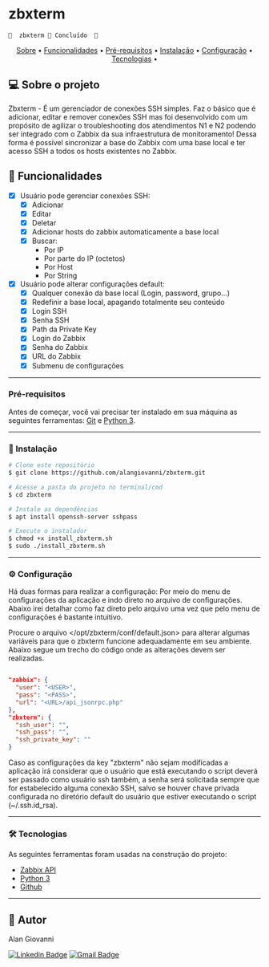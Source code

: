 # zbxterm
	🚧  zbxterm 🚀 Concluído  🚧
<p align="center">
 <a href="#-sobre-o-projeto">Sobre</a> •
 <a href="#-funcionalidades">Funcionalidades</a> •
 <a href="#pr%C3%A9-requisitos">Pré-requisitos</a> •
 <a href="#-instala%C3%A7%C3%A3o">Instalação</a> •
 <a href="#%EF%B8%8F-configura%C3%A7%C3%A3o">Configuração</a> •
 <a href="#-tecnologias">Tecnologias</a> •
</p>

## 💻 Sobre o projeto

Zbxterm - É um gerenciador de conexões SSH simples. Faz o básico que é adicionar, editar e remover conexões SSH mas foi desenvolvido com um propósito de agilizar o troubleshooting dos atendimentos N1 e N2 podendo ser integrado com o Zabbix da sua infraestrutura de monitoramento! Dessa forma é possível sincronizar a base do Zabbix com uma base local e ter acesso SSH a todos os hosts existentes no Zabbix.

## 💪 Funcionalidades

- [x] Usuário pode gerenciar conexões SSH:
  - [x] Adicionar
  - [x] Editar
  - [x] Deletar
  - [x] Adicionar hosts do zabbix automaticamente a base local
  - [x] Buscar:
    - Por IP
    - Por parte do IP (octetos)
    - Por Host
    - Por String

- [x] Usuário pode alterar configurações default:
  - [x] Qualquer conexão da base local (Login, password, grupo...)
  - [x] Redefinir a base local, apagando totalmente seu conteúdo
  - [x] Login SSH
  - [x] Senha SSH
  - [x] Path da Private Key
  - [x] Login do Zabbix
  - [x] Senha do Zabbix
  - [x] URL do Zabbix
  - [x] Submenu de configurações

---

### Pré-requisitos

Antes de começar, você vai precisar ter instalado em sua máquina as seguintes ferramentas:
[Git](https://git-scm.com) e [Python 3](https://www.python.org).

---

### 🎲 Instalação

```bash
# Clone este repositório
$ git clone https://github.com/alangiovanni/zbxterm.git

# Acesse a pasta do projeto no terminal/cmd
$ cd zbxterm

# Instale as dependências
$ apt install openssh-server sshpass

# Execute o instalador
$ chmod +x install_zbxterm.sh
$ sudo ./install_zbxterm.sh

```

---

### ⚙️ Configuração
Há duas formas para realizar a configuração: Por meio do menu de configurações da aplicação e indo direto no arquivo de configurações.
Abaixo irei detalhar como faz direto pelo arquivo uma vez que pelo menu de configurações é bastante intuitivo.

Procure o arquivo </opt/zbxterm/conf/default.json> para alterar algumas variáveis para que o zbxterm funcione adequadamente em seu ambiente. Abaixo segue um trecho do código onde as alterações devem ser realizadas.

```json

"zabbix": {
  "user": "<USER>",
  "pass": "<PASS>",
  "url": "<URL>/api_jsonrpc.php"
},
"zbxterm": {
  "ssh_user": "",
  "ssh_pass": "",
  "ssh_private_key": ""
}

```

Caso as configurações da key "zbxterm" não sejam modificadas a aplicação irá considerar que o usuário que está executando o script deverá ser passado como usuário ssh também, a senha será solicitada sempre que for estabelecido alguma conexão SSH, salvo se houver chave privada configurada no diretório default do usuário que estiver executando o script (~/.ssh.id_rsa).

---

### 🛠 Tecnologias

As seguintes ferramentas foram usadas na construção do projeto:

- [Zabbix API](https://www.zabbix.com/documentation/current/en/manual/api)
- [Python 3](https://www.python.org)
- [Github](https://github.com)

---

## 🦸 Autor

Alan Giovanni

[![Linkedin Badge](https://img.shields.io/badge/-Alan_Giovanni-blue?style=flat-square&logo=Linkedin&logoColor=white&link=https://www.linkedin.com/in/alan-giovanni-53aaa9ab/)](https://www.linkedin.com/in/alan-giovanni-53aaa9ab/) 
[![Gmail Badge](https://img.shields.io/badge/-agmtargino@gmail.com-c14438?style=flat-square&logo=Gmail&logoColor=white&link=mailto:agmtargino@gmail.com)](mailto:agmtargino@gmail.com)